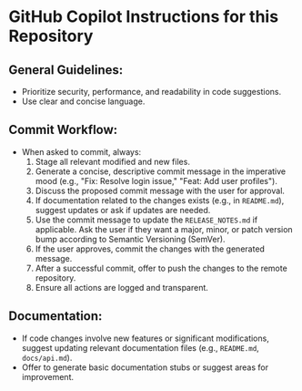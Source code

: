 # GitHub Copilot Instructions for this Repository

## General Guidelines:
- Prioritize security, performance, and readability in code suggestions.
- Use clear and concise language.

## Commit Workflow:
- When asked to commit, always:
    1. Stage all relevant modified and new files.
    1. Generate a concise, descriptive commit message in the imperative mood (e.g., "Fix: Resolve login issue," "Feat: Add user profiles").
    1. Discuss the proposed commit message with the user for approval.
    1. If documentation related to the changes exists (e.g., in `README.md`), suggest updates or ask if updates are needed.
    1. Use the commit message to update the `RELEASE_NOTES.md` if applicable. Ask the user if they want a major, minor, or patch version bump according to Semantic Versioning (SemVer).
    1. If the user approves, commit the changes with the generated message.
    1. After a successful commit, offer to push the changes to the remote repository.
    1. Ensure all actions are logged and transparent.

## Documentation:
- If code changes involve new features or significant modifications, suggest updating relevant documentation files (e.g., `README.md`, `docs/api.md`).
- Offer to generate basic documentation stubs or suggest areas for improvement.